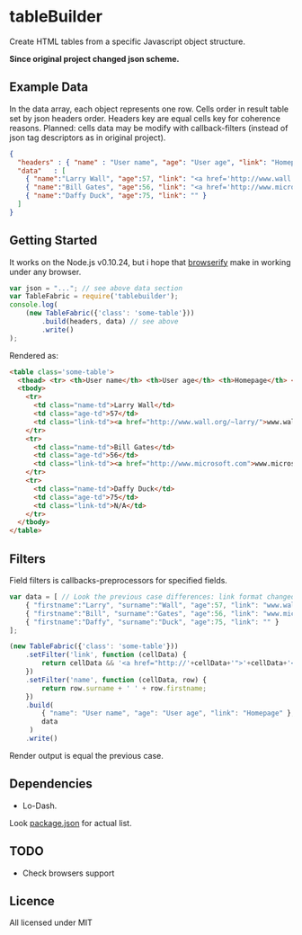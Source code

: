 tableBuilder
============

Create HTML tables from a specific Javascript object structure.

**Since original project changed json scheme.**

## Example Data

In the data array, each object represents one row.
Cells order in result table set by json headers order. Headers key are equal cells key for coherence reasons.
Planned: cells data may be modify with callback-filters (instead of json tag descriptors as in original project).


```json
{
  "headers" : { "name" : "User name", "age": "User age", "link": "Homepage" },
  "data"   : [
    { "name":"Larry Wall", "age":57, "link": "<a href='http://www.wall.org/~larry/'>www.wall.org/~larry/</a>" },
    { "name":"Bill Gates", "age":56, "link": "<a href='http://www.microsoft.com'>www.microsoft.com</a>" },
    { "name":"Daffy Duck", "age":75, "link": "" }
  ]
}
```
## Getting Started
It works on the Node.js v0.10.24, but i hope that [browserify](//github.com/substack/node-browserify) make in working under any browser.

```javascript
var json = "..."; // see above data section
var TableFabric = require('tablebuilder');
console.log(
    (new TableFabric({'class': 'some-table'}))
        .build(headers, data) // see above
        .write()
);
```

Rendered as:
```html
<table class='some-table'>
  <thead> <tr> <th>User name</th> <th>User age</th> <th>Homepage</th> </tr> </thead>
  <tbody>
    <tr>
      <td class="name-td">Larry Wall</td>
      <td class="age-td">57</td>
      <td class="link-td"><a href="http://www.wall.org/~larry/">www.wall.org/~larry/</a></td>
    </tr>
    <tr>
      <td class="name-td">Bill Gates</td>
      <td class="age-td">56</td>
      <td class="link-td"><a href="http://www.microsoft.com">www.microsoft.com</a></td>
    </tr>
    <tr>
      <td class="name-td">Daffy Duck</td>
      <td class="age-td">75</td>
      <td class="link-td">N/A</td>
    </tr>
  </tbody>
</table>
```

## Filters
Field filters is callbacks-preprocessors for specified fields.

```javascript
var data = [ // Look the previous case differences: link format changed and name splitted into firstname and surname
    { "firstname":"Larry", "surname":"Wall", "age":57, "link": "www.wall.org/~larry/" },
    { "firstname":"Bill", "surname":"Gates", "age":56, "link": "www.microsoft.com" },
    { "firstname":"Daffy", "surname":"Duck", "age":75, "link": "" }
];

(new TableFabric({'class': 'some-table'}))
    .setFilter('link', function (cellData) {
        return cellData && '<a href="http://'+cellData+'">'+cellData+'</a>' || 'N/A';
    })
    .setFilter('name', function (cellData, row) {
        return row.surname + ' ' + row.firstname;
    })
    .build(
        { "name": "User name", "age": "User age", "link": "Homepage" },
        data
     )
    .write()
```

Render output is equal the previous case.

## Dependencies
* Lo-Dash.

Look [package.json](/package.json) for actual list.

## TODO
* Check browsers support

## Licence
All licensed under MIT
